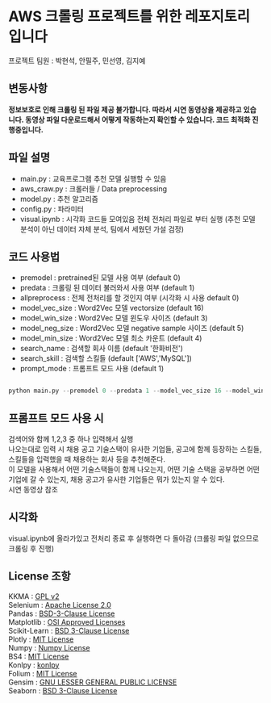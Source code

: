 # AWS 크롤링 프로젝트를 위한 레포지토리입니다      

프로젝트 팀원 : 박현석, 안필주, 민선영, 김지예

## 변동사항
**정보보호로 인해 크롤링 된 파일 제공 불가합니다. 
따라서 시연 동영상을 제공하고 있습니다. 동영상 파일 다운로드해서 어떻게 작동하는지 확인할 수 있습니다.
코드 최적화 진행중입니다.**

## 파일 설명
- main.py : 교육프로그램 추천 모델 실행할 수 있음
- aws_craw.py : 크롤러들 / Data preprocessing
- model.py : 추천 알고리즘
- config.py : 파라미터
- visual.ipynb : 시각화 코드들 모여있음 전체 전처리 파일로 부터 실행 (추천 모델 분석이 아닌 데이터 자체 분석, 팀에서 세웠던 가설 검정)

## 코드 사용법
- premodel : pretrained된 모델 사용 여부 (default 0)
- predata : 크롤링 된 데이터 불러와서 사용 여부 (default 1)
- allpreprocess : 전체 전처리를 할 것인지 여부 (시각화 시 사용 default 0)
- model_vec_size : Word2Vec 모델 vectorsize (default 16)
- model_win_size : Word2Vec 모델 윈도우 사이즈 (default 3)
- model_neg_size : Word2Vec 모델 negative sample 사이즈 (default 5)
- model_min_size : Word2Vec 모델 최소 카운트 (default 4)
- search_name : 검색할 회사 이름 (default '한화비전')
- search_skill : 검색할 스킬들 (default ['AWS','MySQL'])
- prompt_mode : 프롬프트 모드 사용 (default 1)
```python

python main.py --premodel 0 --predata 1 --model_vec_size 16 --model_win_size 3 --model_neg_size 5 --model_min_size 4 --search_name 한화비전 --search_skill AWS MySQL

```      
         
## 프롬프트 모드 사용 시 
검색어와 함께 1,2,3 중 하나 입력해서 실행      
나오는대로 입력 시 채용 공고 기술스택이 유사한 기업들, 공고에 함께 등장하는 스킬들, 스킬들을 입력했을 때 채용하는 회사 등을 추천해준다.     
이 모델을 사용해서 어떤 기술스택들이 함께 나오는지, 어떤 기술 스택을 공부하면 어떤 기업에 갈 수 있는지, 채용 공고가 유사한 기업들은 뭐가 있는지 알 수 있다.        
시연 동영상 참조
## 시각화
visual.ipynb에 올라가있고 전처리 종료 후 실행하면 다 돌아감 (크롤링 파일 없으므로 크롤링 후 진행)

## License 조항
KKMA : [GPL v2](https://www.tldrlegal.com/license/gnu-general-public-license-v2)       
Selenium : [Apache License 2.0](https://www.apache.org/licenses/LICENSE-2.0)        
Pandas : [BSD-3-Clause License](https://opensource.org/license/BSD-3-Clause)         
Matplotlib : [OSI Approved Licenses](https://opensource.org/licenses)         
Scikit-Learn : [BSD 3-Clause License](https://opensource.org/license/BSD-3-Clause)         
Plotly : [MIT License](https://www.mit.edu/~amini/LICENSE.md)       
Numpy : [Numpy License](https://numpy.org/doc/stable/license.html)         
BS4 : [MIT License](https://www.mit.edu/~amini/LICENSE.md)         
Konlpy : [konlpy](https://github.com/konlpy/konlpy/blob/master/LICENSE)         
Folium : [MIT License](https://www.mit.edu/~amini/LICENSE.md)         
Gensim : [GNU LESSER GENERAL PUBLIC LICENSE](https://www.gnu.org/licenses/lgpl-3.0.en.html)        
Seaborn : [BSD 3-Clause License](https://opensource.org/license/BSD-3-Clause)         

